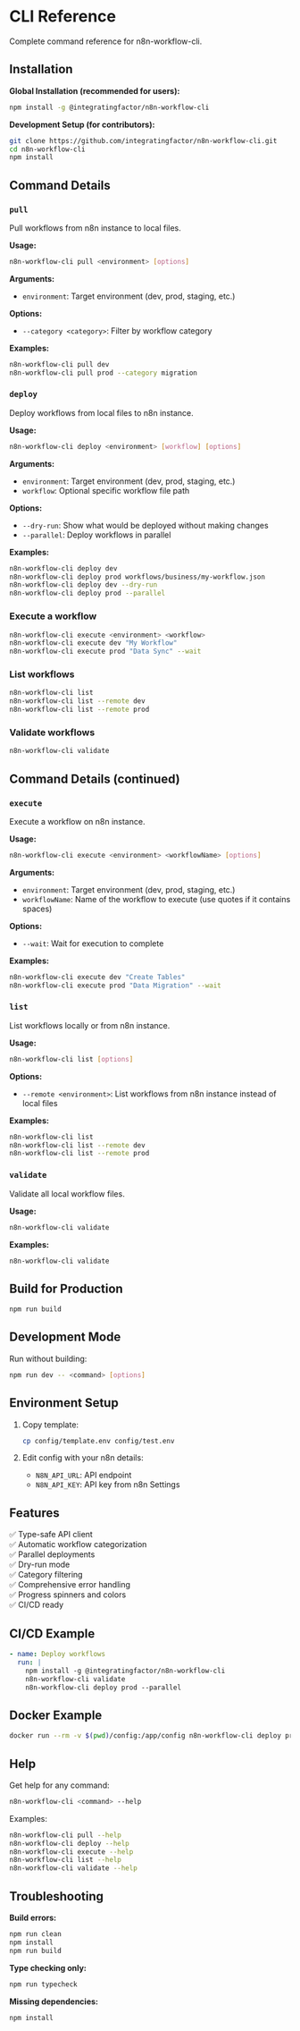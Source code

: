 # CLI Reference

Complete command reference for n8n-workflow-cli.

## Installation

**Global Installation (recommended for users):**
```bash
npm install -g @integratingfactor/n8n-workflow-cli
```

**Development Setup (for contributors):**
```bash
git clone https://github.com/integratingfactor/n8n-workflow-cli.git
cd n8n-workflow-cli
npm install
```

## Command Details

### `pull`
Pull workflows from n8n instance to local files.

**Usage:**
```bash
n8n-workflow-cli pull <environment> [options]
```

**Arguments:**
- `environment`: Target environment (dev, prod, staging, etc.)

**Options:**
- `--category <category>`: Filter by workflow category

**Examples:**
```bash
n8n-workflow-cli pull dev
n8n-workflow-cli pull prod --category migration
```

### `deploy`
Deploy workflows from local files to n8n instance.

**Usage:**
```bash
n8n-workflow-cli deploy <environment> [workflow] [options]
```

**Arguments:**
- `environment`: Target environment (dev, prod, staging, etc.)
- `workflow`: Optional specific workflow file path

**Options:**
- `--dry-run`: Show what would be deployed without making changes
- `--parallel`: Deploy workflows in parallel

**Examples:**
```bash
n8n-workflow-cli deploy dev
n8n-workflow-cli deploy prod workflows/business/my-workflow.json
n8n-workflow-cli deploy dev --dry-run
n8n-workflow-cli deploy prod --parallel
```

### Execute a workflow
```bash
n8n-workflow-cli execute <environment> <workflow>
n8n-workflow-cli execute dev "My Workflow"
n8n-workflow-cli execute prod "Data Sync" --wait
```

### List workflows
```bash
n8n-workflow-cli list
n8n-workflow-cli list --remote dev
n8n-workflow-cli list --remote prod
```

### Validate workflows
```bash
n8n-workflow-cli validate
```

## Command Details (continued)

### `execute`
Execute a workflow on n8n instance.

**Usage:**
```bash
n8n-workflow-cli execute <environment> <workflowName> [options]
```

**Arguments:**
- `environment`: Target environment (dev, prod, staging, etc.)
- `workflowName`: Name of the workflow to execute (use quotes if it contains spaces)

**Options:**
- `--wait`: Wait for execution to complete

**Examples:**
```bash
n8n-workflow-cli execute dev "Create Tables"
n8n-workflow-cli execute prod "Data Migration" --wait
```

### `list`
List workflows locally or from n8n instance.

**Usage:**
```bash
n8n-workflow-cli list [options]
```

**Options:**
- `--remote <environment>`: List workflows from n8n instance instead of local files

**Examples:**
```bash
n8n-workflow-cli list
n8n-workflow-cli list --remote dev
n8n-workflow-cli list --remote prod
```

### `validate`
Validate all local workflow files.

**Usage:**
```bash
n8n-workflow-cli validate
```

**Examples:**
```bash
n8n-workflow-cli validate
```

## Build for Production

```bash
npm run build
```

## Development Mode

Run without building:
```bash
npm run dev -- <command> [options]
```

## Environment Setup

1. Copy template:
   ```bash
   cp config/template.env config/test.env
   ```

2. Edit config with your n8n details:
   - `N8N_API_URL`: API endpoint
   - `N8N_API_KEY`: API key from n8n Settings

## Features

✅ Type-safe API client  
✅ Automatic workflow categorization  
✅ Parallel deployments  
✅ Dry-run mode  
✅ Category filtering  
✅ Comprehensive error handling  
✅ Progress spinners and colors  
✅ CI/CD ready  

## CI/CD Example

```yaml
- name: Deploy workflows
  run: |
    npm install -g @integratingfactor/n8n-workflow-cli
    n8n-workflow-cli validate
    n8n-workflow-cli deploy prod --parallel
```

## Docker Example

```bash
docker run --rm -v $(pwd)/config:/app/config n8n-workflow-cli deploy prod
```

## Help

Get help for any command:
```bash
n8n-workflow-cli <command> --help
```

Examples:
```bash
n8n-workflow-cli pull --help
n8n-workflow-cli deploy --help
n8n-workflow-cli execute --help
n8n-workflow-cli list --help
n8n-workflow-cli validate --help
```

## Troubleshooting

**Build errors:**
```bash
npm run clean
npm install
npm run build
```

**Type checking only:**
```bash
npm run typecheck
```

**Missing dependencies:**
```bash
npm install
```
